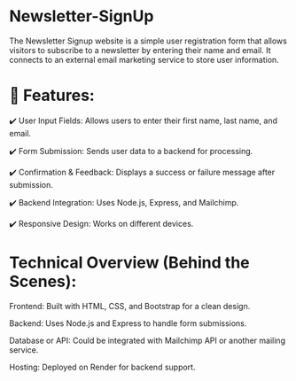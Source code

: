 # Newsletter-SignUp

The Newsletter Signup website is a simple user registration form that allows visitors to subscribe to a newsletter by entering their name and email. It connects to an external email marketing service to store user information.

# 🔹 Features:

✔️ User Input Fields: Allows users to enter their first name, last name, and email.

✔️ Form Submission: Sends user data to a backend for processing.

✔️ Confirmation & Feedback: Displays a success or failure message after submission.

✔️ Backend Integration: Uses Node.js, Express, and Mailchimp.

✔️ Responsive Design: Works on different devices.


# Technical Overview (Behind the Scenes):

Frontend: Built with HTML, CSS, and Bootstrap for a clean design.

Backend: Uses Node.js and Express to handle form submissions.

Database or API: Could be integrated with Mailchimp API or another mailing service.

Hosting: Deployed on Render for backend support.

